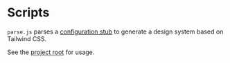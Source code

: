 # Scripts

`parse.js` parses a [configuration stub](../stubs) to generate a design system based on Tailwind CSS.

See the [project root](../) for usage.
